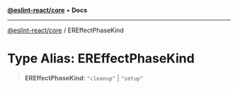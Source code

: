 [**@eslint-react/core**](../README.md) • **Docs**

***

[@eslint-react/core](../README.md) / EREffectPhaseKind

# Type Alias: EREffectPhaseKind

> **EREffectPhaseKind**: `"cleanup"` \| `"setup"`
